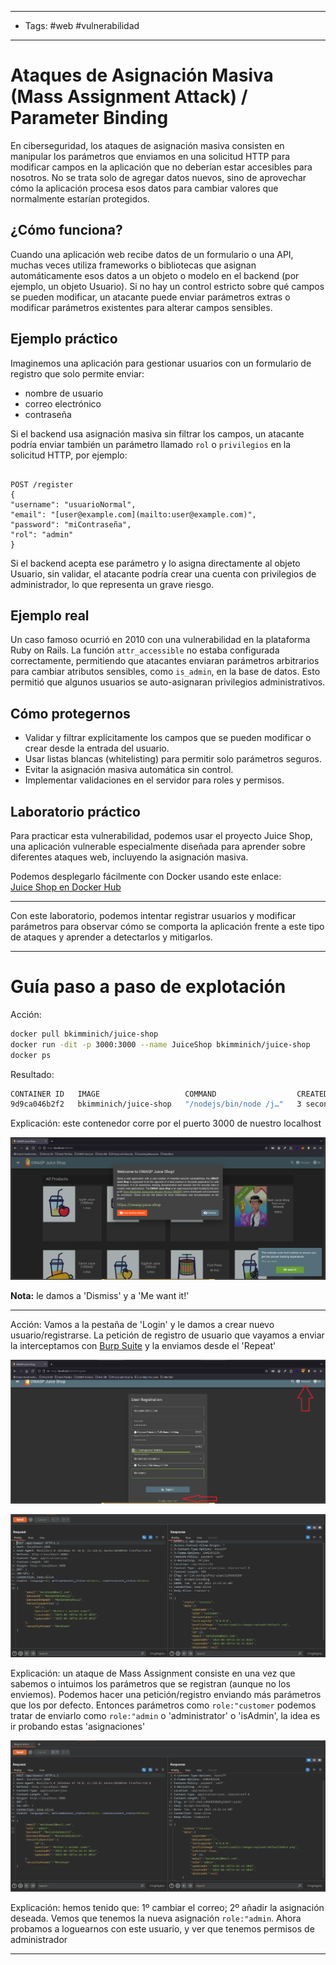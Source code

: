 
---
- Tags: #web #vulnerabilidad 
---
# Ataques de Asignación Masiva (Mass Assignment Attack) / Parameter Binding

En ciberseguridad, los ataques de asignación masiva consisten en manipular los parámetros que enviamos en una solicitud HTTP para modificar campos en la aplicación que no deberían estar accesibles para nosotros. No se trata solo de agregar datos nuevos, sino de aprovechar cómo la aplicación procesa esos datos para cambiar valores que normalmente estarían protegidos.

## ¿Cómo funciona?

Cuando una aplicación web recibe datos de un formulario o una API, muchas veces utiliza frameworks o bibliotecas que asignan automáticamente esos datos a un objeto o modelo en el backend (por ejemplo, un objeto Usuario). Si no hay un control estricto sobre qué campos se pueden modificar, un atacante puede enviar parámetros extras o modificar parámetros existentes para alterar campos sensibles.

## Ejemplo práctico

Imaginemos una aplicación para gestionar usuarios con un formulario de registro que solo permite enviar:

- nombre de usuario
- correo electrónico
- contraseña

Si el backend usa asignación masiva sin filtrar los campos, un atacante podría enviar también un parámetro llamado `rol` o `privilegios` en la solicitud HTTP, por ejemplo:

```

POST /register  
{  
"username": "usuarioNormal",  
"email": "[user@example.com](mailto:user@example.com)",  
"password": "miContraseña",  
"rol": "admin"  
}

```

Si el backend acepta ese parámetro y lo asigna directamente al objeto Usuario, sin validar, el atacante podría crear una cuenta con privilegios de administrador, lo que representa un grave riesgo.

## Ejemplo real

Un caso famoso ocurrió en 2010 con una vulnerabilidad en la plataforma Ruby on Rails. La función `attr_accessible` no estaba configurada correctamente, permitiendo que atacantes enviaran parámetros arbitrarios para cambiar atributos sensibles, como `is_admin`, en la base de datos. Esto permitió que algunos usuarios se auto-asignaran privilegios administrativos.

## Cómo protegernos

- Validar y filtrar explícitamente los campos que se pueden modificar o crear desde la entrada del usuario.
- Usar listas blancas (whitelisting) para permitir solo parámetros seguros.
- Evitar la asignación masiva automática sin control.
- Implementar validaciones en el servidor para roles y permisos.

## Laboratorio práctico

Para practicar esta vulnerabilidad, podemos usar el proyecto Juice Shop, una aplicación vulnerable especialmente diseñada para aprender sobre diferentes ataques web, incluyendo la asignación masiva.

Podemos desplegarlo fácilmente con Docker usando este enlace:  
[Juice Shop en Docker Hub](https://hub.docker.com/r/bkimminich/juice-shop)

---

Con este laboratorio, podemos intentar registrar usuarios y modificar parámetros para observar cómo se comporta la aplicación frente a este tipo de ataques y aprender a detectarlos y mitigarlos.

---
# Guía paso a paso de explotación

Acción:

```bash
docker pull bkimminich/juice-shop
docker run -dit -p 3000:3000 --name JuiceShop bkimminich/juice-shop
docker ps
```

Resultado:

```bash
CONTAINER ID   IMAGE                   COMMAND                  CREATED         STATUS         PORTS                                       NAMES
9d9ca046b2f2   bkimminich/juice-shop   "/nodejs/bin/node /j…"   3 seconds ago   Up 2 seconds   0.0.0.0:3000->3000/tcp, :::3000->3000/tcp   JuiceShop
```

Explicación: este contenedor corre por el puerto 3000 de nuestro localhost

![Captura de pantalla](./Imágenes/web_1.png)

**Nota:** le damos a 'Dismiss' y a 'Me want it!'

---

Acción: Vamos a la pestaña de 'Login' y le damos a crear nuevo usuario/registrarse. La petición de registro de usuario que vayamos a enviar la interceptamos con [Burp Suite](../../../../BurpSuite) y la enviamos desde el 'Repeat'

![Captura de pantalla](./Imágenes/web_2.png)

![Captura de pantalla](./Imágenes/burpsuite_1.png)

Explicación: un ataque de Mass Assignment consiste en una vez que sabemos o intuimos los parámetros que se registran (aunque no los enviemos). Podemos hacer una petición/registro enviando más parámetros que los por defecto. Entonces parámetros como `role:"customer` podemos tratar de enviarlo como `role:"admin` o 'administrator' o 'isAdmin', la idea es ir probando estas 'asignaciones' 

![Captura de pantalla](./Imágenes/burpsuite_2.png)

Explicación: hemos tenido que: 1º cambiar el correo; 2º añadir la asignación deseada. Vemos que tenemos la nueva asignación `role:"admin`. Ahora probamos a loguearnos con este usuario, y ver que tenemos permisos de administrador

---
